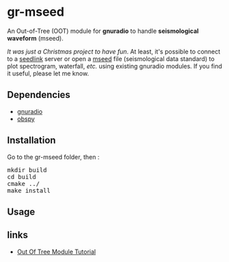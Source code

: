 # gr-mseed


An Out-of-Tree (OOT) module for **gnuradio** to handle **seismological waveform** (mseed).

*It was just a Christmas project to have fun*. At least, it's possible 
to connect to a [seedlink](http://ds.iris.edu/ds/nodes/dmc/services/seedlink/) server or open a [mseed](https://ds.iris.edu/ds/nodes/dmc/data/formats/) file (seismological data standard) to plot spectrogram, waterfall, *etc.* using existing gnuradio modules. If you find it useful, please let me know.



## Dependencies

* [gnuradio](http://gnuradio.org) 
* [obspy](https://github.com/obspy/obspy/wiki)


## Installation
Go to the gr-mseed folder, then :
<pre>
mkdir build
cd build
cmake ../
make install
</pre>

## Usage

## links
* [Out Of Tree Module Tutorial](http://gnuradio.org/redmine/projects/gnuradio/wiki/OutOfTreeModules)